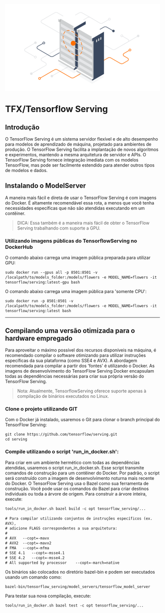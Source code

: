 ![IMG](images/tfx-hero.svg)
# TFX/Tensorflow Serving

## Introdução
O TensorFlow Serving é um sistema servidor flexível e de alto desempenho para modelos de aprendizado de máquina, 
projetado para ambientes de produção. O TensorFlow Serving facilita a implantação de novos algoritmos e experimentos, 
mantendo a mesma arquitetura de servidor e APIs. 
O TensorFlow Serving fornece integração imediata com os modelos TensorFlow, mas pode ser facilmente estendido 
para atender outros tipos de modelos e dados.

## Instalando o ModelServer

A maneira mais fácil e direta de usar o TensorFlow Serving é com imagens do Docker. É altamente recomendável essa rota, a menos que você tenha necessidades específicas que não são atendidas executando em um contêiner.

> DICA: Essa também é a maneira mais fácil de obter o TensorFlow Serving trabalhando com suporte a GPU.

### Utilizando imagens públicas do TensorflowServing no DockerHub

O comando abaixo carrega uma imagem pública preparada para utilizar GPU:
```
sudo docker run --gpus all -p 8501:8501 -v /localpath/to/models_folder:/models/flowers -e MODEL_NAME=flowers -it tensorflow/serving:latest-gpu bash
```

O comando abaixo carrega uma imagem pública para 'somente CPU':
```
sudo docker run -p 8501:8501 -v /localpath/to/models_folder:/models/flowers -e MODEL_NAME=flowers -it tensorflow/serving:latest bash
```

---

## Compilando uma versão otimizada para o hardware empregado
Para aproveitar o máximo possível dos recursos disponíveis na máquina, é recomendado compilar o software otimizando para utilizar instruções específicas da sua plataforma (como SSE4 e AVX).
A abordagem recomendada para compilar a partir dos 'fontes' é utilizando o Docker. As imagens de desenvolvimento do TensorFlow Serving Docker encapsulam todas as dependências necessárias para criar sua própria versão do TensorFlow Serving.

> Nota: Atualmente, TensorflowServing oferece suporte apenas à compilação de binários executados no Linux.

### Clone o projeto utilizando GIT

Com o Docker já instalado, usaremos o Git para clonar o branch principal do TensorFlow Serving:
```
git clone https://github.com/tensorflow/serving.git
cd serving
```

### Compile utilizando o script 'run_in_docker.sh':
Para criar em um ambiente hermético com todas as dependências atendidas, usaremos o script run_in_docker.sh. 
Esse script transmite comandos de construção para um contêiner do Docker. Por padrão, o script será construído com a imagem de desenvolvimento noturna mais recente do Docker. O TensorFlow Serving usa o Bazel como sua ferramenta de construção. Você pode usar os comandos do Bazel para criar destinos individuais ou toda a árvore de origem. Para construir a árvore inteira, execute:
```
tools/run_in_docker.sh bazel build -c opt tensorflow_serving/...

# Para compilar utilizando conjuntos de instruções específicos (ex. AVX), 
# adicione FLAGS correspondentes a sua arquitetura:
#
# AVX	--copt=-mavx
# AVX2	--copt=-mavx2
# FMA	--copt=-mfma
# SSE 4.1	--copt=-msse4.1
# SSE 4.2	--copt=-msse4.2
# All supported by processor	--copt=-march=native
```

Os binários são colocados no diretório bazel-bin e podem ser executados usando um comando como:
```
bazel-bin/tensorflow_serving/model_servers/tensorflow_model_server
```

Para testar sua nova compilação, execute:
```
tools/run_in_docker.sh bazel test -c opt tensorflow_serving/...
```



